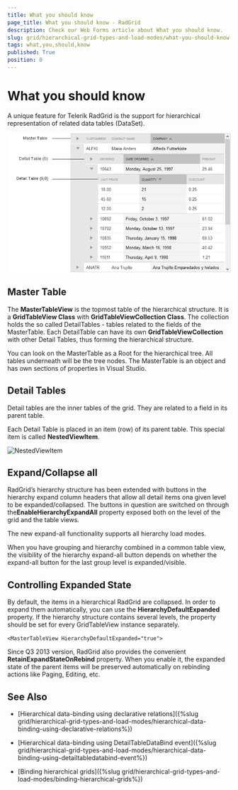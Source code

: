 ```yaml
---
title: What you should know
page_title: What you should know - RadGrid
description: Check our Web Forms article about What you should know.
slug: grid/hierarchical-grid-types-and-load-modes/what-you-should-know
tags: what,you,should,know
published: True
position: 0
---
```


# What you should know



A unique feature for Telerik RadGrid is the support for hierarchical representation of related data tables (DataSet).

![Hierarchy Elements](images/grd_hierarchy_elements_markedup.png)

## Master Table

The **MasterTableView** is the topmost table of the hierarchical structure. It is a **GridTableView Class** with **GridTableViewCollection Class**. The collection holds the so called DetailTables - tables related to the fields of the MasterTable. Each DetailTable can have its own **GridTableViewCollection** with other Detail Tables, thus forming the hierarchical structure.

You can look on the MasterTable as a Root for the hierarchical tree. All tables underneath will be the tree nodes. The MasterTable is an object and has own sections of properties in Visual Studio.

## Detail Tables

Detail tables are the inner tables of the grid. They are related to a field in its parent table.

Each Detail Table is placed in an item (row) of its parent table. This special item is called **NestedViewItem**.

![NestedViewItem](images/grd_NestedView.png)

## Expand/Collapse all

RadGrid’s hierarchy structure has been extended with buttons in the hierarchy expand column headers that allow all detail items ona given level to be expanded/collapsed. The buttons in question are switched on through the**EnableHierarchyExpandAll** property exposed both on the level of the grid and the table views.

The new expand-all functionality supports all hierarchy load modes.

When you have grouping and hierarchy combined in a common table view, the visibility of the hierarchy expand-all button depends on whether the expand-all button for the last group level is expanded/visible.

## Controlling Expanded State

By default, the items in a hierarchical RadGrid are collapsed. In order to expand them automatically, you can use the **HierarchyDefaultExpanded** property. If the hierarchy structure contains several levels, the property should be set for every  GridTableView instance separately.
````ASP.NET
<MasterTableView HierarchyDefaultExpanded="true">
````

 Since Q3 2013 version, RadGrid also provides the convenient  **RetainExpandStateOnRebind** property. When you enable it, the expanded state of the parent items will be preserved automatically on rebinding actions like Paging, Editing, etc.

## See Also

 * [Hierarchical data-binding using declarative relations]({%slug grid/hierarchical-grid-types-and-load-modes/hierarchical-data-binding-using-declarative-relations%})

 * [Hierarchical data-binding using DetailTableDataBind event]({%slug grid/hierarchical-grid-types-and-load-modes/hierarchical-data-binding-using-detailtabledatabind-event%})

 * [Binding hierarchical grids]({%slug grid/hierarchical-grid-types-and-load-modes/binding-hierarchical-grids%})
